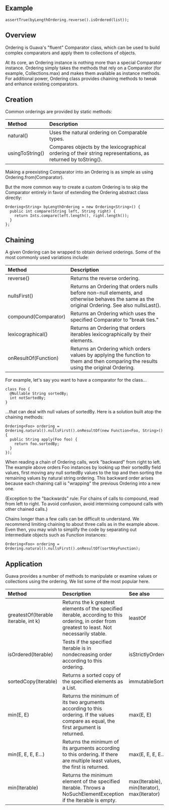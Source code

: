 ## Example
```
assertTrue(byLengthOrdering.reverse().isOrdered(list));
```
## Overview
Ordering is Guava's "fluent" Comparator class, which can be used to build complex comparators and apply them to collections of objects.

At its core, an Ordering instance is nothing more than a special Comparator instance. Ordering simply takes the methods that rely on a Comparator (for example, Collections.max) and makes them available as instance methods. For additional power, Ordering class provides chaining methods to tweak and enhance existing comparators.

## Creation
Common orderings are provided by static methods:

Method   |  Description
:------|:-------------
natural()|	 Uses the natural ordering on Comparable types.
usingToString()	| Compares objects by the lexicographical ordering of their string representations, as returned by toString().

Making a preexisting Comparator into an Ordering is as simple as using Ordering.from(Comparator).

But the more common way to create a custom Ordering is to skip the Comparator entirely in favor of extending the Ordering abstract class directly:
```
Ordering<String> byLengthOrdering = new Ordering<String>() {
  public int compare(String left, String right) {
    return Ints.compare(left.length(), right.length());
  }
};
```

## Chaining
A given Ordering can be wrapped to obtain derived orderings. Some of the most commonly used variations include:

Method|	 Description
:---|:----
reverse()	| Returns the reverse ordering.
nullsFirst()|	 Returns an Ordering that orders nulls before non-null elements, and otherwise behaves the same as the original Ordering. See also nullsLast().
compound(Comparator)|	 Returns an Ordering which uses the specified Comparator to "break ties."
lexicographical()|	 Returns an Ordering that orders iterables lexicographically by their elements.
onResultOf(Function)|	 Returns an Ordering which orders values by applying the function to them and then comparing the results using the original Ordering.

For example, let's say you want to have a comparator for the class...
```
class Foo {
  @Nullable String sortedBy;
  int notSortedBy;
}
```
...that can deal with null values of sortedBy. Here is a solution built atop the chaining methods:
```
Ordering<Foo> ordering = Ordering.natural().nullsFirst().onResultOf(new Function<Foo, String>() {
  public String apply(Foo foo) {
    return foo.sortedBy;
  }
});
```
When reading a chain of Ordering calls, work "backward" from right to left. The example above orders Foo instances by looking up their sortedBy field values, first moving any null sortedBy values to the top and then sorting the remaining values by natural string ordering. This backward order arises because each chaining call is "wrapping" the previous Ordering into a new one.

(Exception to the "backwards" rule: For chains of calls to compound, read from left to right. To avoid confusion, avoid intermixing compound calls with other chained calls.)

Chains longer than a few calls can be difficult to understand. We recommend limiting chaining to about three calls as in the example above. Even then, you may wish to simplify the code by separating out intermediate objects such as Function instances:
```
Ordering<Foo> ordering = Ordering.natural().nullsFirst().onResultOf(sortKeyFunction);
```
## Application
Guava provides a number of methods to manipulate or examine values or collections using the ordering. We list some of the most popular here.

Method	| Description | See also
:------|:--------|:-----------
greatestOf(Iterable iterable, int k)|	 Returns the k greatest elements of the specified iterable, according to this ordering, in order from greatest to least. Not necessarily stable.	|leastOf
isOrdered(Iterable)	| Tests if the specified Iterable is in nondecreasing order according to this ordering.	|isStrictlyOrdered
sortedCopy(Iterable)|	 Returns a sorted copy of the specified elements as a List.|	immutableSortedCopy
min(E, E)|	 Returns the minimum of its two arguments according to this ordering. If the values compare as equal, the first argument is returned.|	max(E, E)
min(E, E, E, E...)|	 Returns the minimum of its arguments according to this ordering. If there are multiple least values, the first is returned.|	max(E, E, E, E...)
min(Iterable)|	 Returns the minimum element of the specified Iterable. Throws a NoSuchElementException if the Iterable is empty.|	max(Iterable), min(Iterator), max(Iterator)